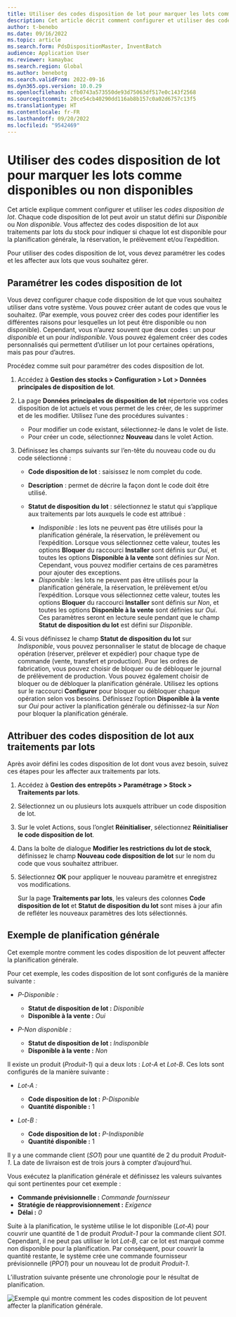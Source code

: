 ```yaml
---
title: Utiliser des codes disposition de lot pour marquer les lots comme disponibles ou non disponibles
description: Cet article décrit comment configurer et utiliser des codes disposition de lot pour marquer des lots comme disponibles ou non disponibles à des fins de planification générale, réservation, prélèvement et/ou d’expédition.
author: t-benebo
ms.date: 09/16/2022
ms.topic: article
ms.search.form: PdsDispositionMaster, InventBatch
audience: Application User
ms.reviewer: kamaybac
ms.search.region: Global
ms.author: benebotg
ms.search.validFrom: 2022-09-16
ms.dyn365.ops.version: 10.0.29
ms.openlocfilehash: cfb0743a573550de93d75063df517e0c143f2568
ms.sourcegitcommit: 20ce54cb40290dd116ab8b157c0a02d6757c13f5
ms.translationtype: HT
ms.contentlocale: fr-FR
ms.lasthandoff: 09/20/2022
ms.locfileid: "9542469"
---
```

# <a name="use-batch-disposition-codes-to-mark-batches-as-available-or-unavailable"></a>Utiliser des codes disposition de lot pour marquer les lots comme disponibles ou non disponibles

Cet article explique comment configurer et utiliser les *codes disposition de lot*. Chaque code disposition de lot peut avoir un statut défini sur *Disponible* ou *Non disponible*. Vous affectez des codes disposition de lot aux traitements par lots du stock pour indiquer si chaque lot est disponible pour la planification générale, la réservation, le prélèvement et/ou l’expédition.

Pour utiliser des codes disposition de lot, vous devez paramétrer les codes et les affecter aux lots que vous souhaitez gérer.

## <a name="set-up-batch-disposition-codes"></a>Paramétrer les codes disposition de lot

Vous devez configurer chaque code disposition de lot que vous souhaitez utiliser dans votre système. Vous pouvez créer autant de codes que vous le souhaitez. (Par exemple, vous pouvez créer des codes pour identifier les différentes raisons pour lesquelles un lot peut être disponible ou non disponible). Cependant, vous n’aurez souvent que deux codes : un pour *disponible* et un pour *indisponible*. Vous pouvez également créer des codes personnalisés qui permettent d’utiliser un lot pour certaines opérations, mais pas pour d’autres.

Procédez comme suit pour paramétrer des codes disposition de lot.

1. Accédez à **Gestion des stocks \> Configuration \> Lot \> Données principales de disposition de lot**.
1. La page **Données principales de disposition de lot** répertorie vos codes disposition de lot actuels et vous permet de les créer, de les supprimer et de les modifier. Utilisez l’une des procédures suivantes :

    - Pour modifier un code existant, sélectionnez-le dans le volet de liste.
    - Pour créer un code, sélectionnez **Nouveau** dans le volet Action.

1. Définissez les champs suivants sur l’en-tête du nouveau code ou du code sélectionné :

    - **Code disposition de lot** : saisissez le nom complet du code.
    - **Description** : permet de décrire la façon dont le code doit être utilisé.
    - **Statut de disposition du lot** : sélectionnez le statut qui s’applique aux traitements par lots auxquels le code est attribué :

        - *Indisponible* : les lots ne peuvent pas être utilisés pour la planification générale, la réservation, le prélèvement ou l’expédition. Lorsque vous sélectionnez cette valeur, toutes les options **Bloquer** du raccourci **Installer** sont définis sur *Oui*, et toutes les options **Disponible à la vente** sont définies sur *Non*. Cependant, vous pouvez modifier certains de ces paramètres pour ajouter des exceptions.
        - *Disponible* : les lots ne peuvent pas être utilisés pour la planification générale, la réservation, le prélèvement et/ou l’expédition. Lorsque vous sélectionnez cette valeur, toutes les options **Bloquer** du raccourci **Installer** sont définis sur *Non*, et toutes les options **Disponible à la vente** sont définies sur *Oui*. Ces paramètres seront en lecture seule pendant que le champ **Statut de disposition du lot** est défini sur *Disponible*.

1. Si vous définissez le champ **Statut de disposition du lot** sur *Indisponible*, vous pouvez personnaliser le statut de blocage de chaque opération (réserver, prélever et expédier) pour chaque type de commande (vente, transfert et production). Pour les ordres de fabrication, vous pouvez choisir de bloquer ou de débloquer le journal de prélèvement de production. Vous pouvez également choisir de bloquer ou de débloquer la planification générale. Utilisez les options sur le raccourci **Configurer** pour bloquer ou débloquer chaque opération selon vos besoins. Définissez l’option **Disponible à la vente** sur *Oui* pour activer la planification générale ou définissez-la sur *Non* pour bloquer la planification générale.

## <a name="assign-batch-disposition-codes-to-batches"></a>Attribuer des codes disposition de lot aux traitements par lots

Après avoir défini les codes disposition de lot dont vous avez besoin, suivez ces étapes pour les affecter aux traitements par lots.

1. Accédez à **Gestion des entrepôts \> Paramétrage \> Stock \> Traitements par lots**.
1. Sélectionnez un ou plusieurs lots auxquels attribuer un code disposition de lot.
1. Sur le volet Actions, sous l’onglet **Réinitialiser**, sélectionnez **Réinitialiser le code disposition de lot**.
1. Dans la boîte de dialogue **Modifier les restrictions du lot de stock**, définissez le champ **Nouveau code disposition de lot** sur le nom du code que vous souhaitez attribuer.
1. Sélectionnez **OK** pour appliquer le nouveau paramètre et enregistrez vos modifications.

    Sur la page **Traitements par lots**, les valeurs des colonnes **Code disposition de lot** et **Statut de disposition du lot** sont mises à jour afin de refléter les nouveaux paramètres des lots sélectionnés.

## <a name="master-planning-example"></a>Exemple de planification générale

Cet exemple montre comment les codes disposition de lot peuvent affecter la planification générale.

Pour cet exemple, les codes disposition de lot sont configurés de la manière suivante :

- *P-Disponible :*

    - **Statut de disposition de lot :** *Disponible*
    - **Disponible à la vente :** *Oui*

- *P-Non disponible :*

    - **Statut de disposition de lot :** *Indisponible*
    - **Disponible à la vente :** *Non*

Il existe un produit (*Produit-1*) qui a deux lots : *Lot-A* et *Lot-B*. Ces lots sont configurés de la manière suivante :

- *Lot-A :*

    - **Code disposition de lot :** *P-Disponible*
    - **Quantité disponible :** 1

- *Lot-B :*

    - **Code disposition de lot :** *P-Indisponible*
    - **Quantité disponible :** 1

Il y a une commande client (*SO1*) pour une quantité de 2 du produit *Produit-1*. La date de livraison est de trois jours à compter d’aujourd’hui.

Vous exécutez la planification générale et définissez les valeurs suivantes qui sont pertinentes pour cet exemple :

- **Commande prévisionnelle :** *Commande fournisseur*
- **Stratégie de réapprovisionnement :** *Exigence*
- **Délai :** *0*

Suite à la planification, le système utilise le lot disponible (*Lot-A*) pour couvrir une quantité de 1 de produit *Produit-1* pour la commande client *SO1*. Cependant, il ne peut pas utiliser le lot *Lot-B*, car ce lot est marqué comme non disponible pour la planification. Par conséquent, pour couvrir la quantité restante, le système crée une commande fournisseur prévisionnelle (*PPO1*) pour un nouveau lot de produit *Produit-1*.

L’illustration suivante présente une chronologie pour le résultat de planification.

![Exemple qui montre comment les codes disposition de lot peuvent affecter la planification générale.](media/batch-codes-planning-example.png "Exemple qui montre comment les codes disposition de lot peuvent affecter la planification générale")
